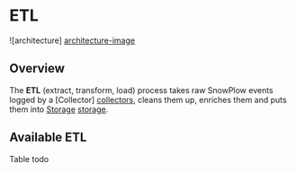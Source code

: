 # ETL

![architecture] [architecture-image]

## Overview

The **ETL** (extract, transform, load) process takes raw SnowPlow events logged by a [Collector] [collectors], cleans them up, enriches them and puts them into [Storage] [storage].

## Available ETL

Table todo

[architecture-image]: https://github.com/snowplow/snowplow/raw/master/3-etl/3-etl.png
[collectors]: https://github.com/snowplow/snowplow/tree/master/2-collectors
[storage]: https://github.com/snowplow/snowplow/tree/master/4-storage